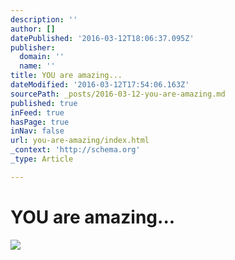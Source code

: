 ```yaml
---
description: ''
author: []
datePublished: '2016-03-12T18:06:37.095Z'
publisher:
  domain: ''
  name: ''
title: YOU are amazing...
dateModified: '2016-03-12T17:54:06.163Z'
sourcePath: _posts/2016-03-12-you-are-amazing.md
published: true
inFeed: true
hasPage: true
inNav: false
url: you-are-amazing/index.html
_context: 'http://schema.org'
_type: Article

---
```

# YOU are amazing...
![](https://the-grid-user-content.s3-us-west-2.amazonaws.com/a35c80eb-ebe5-475a-9f41-4ae9d6fbc161.png)
